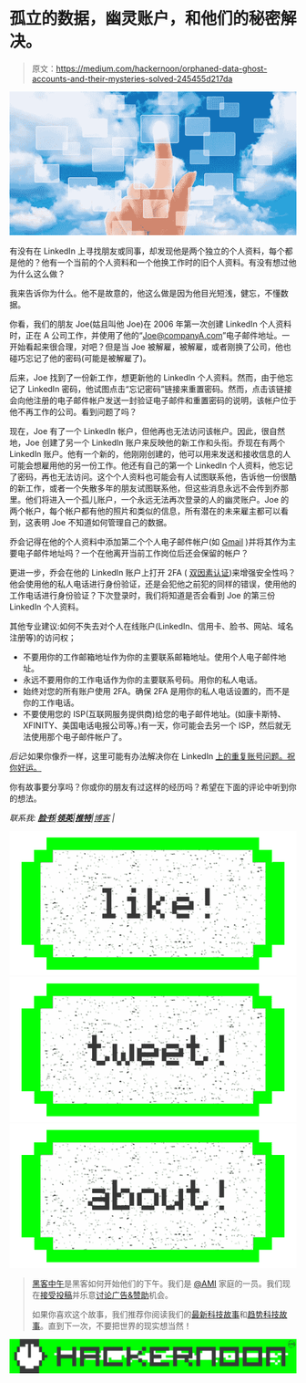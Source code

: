 # 孤立的数据，幽灵账户，和他们的秘密解决。

> 原文：<https://medium.com/hackernoon/orphaned-data-ghost-accounts-and-their-mysteries-solved-245455d217da>

![](img/9faa70bf550ce61888d5dda4c25add1b.png)

有没有在 LinkedIn 上寻找朋友或同事，却发现他是两个独立的个人资料，每个都是他的？他有一个当前的个人资料和一个他换工作时的旧个人资料。有没有想过他为什么这么做？

我来告诉你为什么。他不是故意的，他这么做是因为他目光短浅，健忘，不懂数据。

你看，我们的朋友 Joe(姑且叫他 Joe)在 2006 年第一次创建 LinkedIn 个人资料时，正在 A 公司工作，并使用了他的“Joe@companyA.com”电子邮件地址。一开始看起来很合理，对吧？但是当 Joe 被解雇，被解雇，或者刚换了公司，他也碰巧忘记了他的密码(可能是被解雇了)。

后来，Joe 找到了一份新工作，想更新他的 LinkedIn 个人资料。然而，由于他忘记了 LinkedIn 密码，他试图点击“忘记密码”链接来重置密码。然而，点击该链接会向他注册的电子邮件帐户发送一封验证电子邮件和重置密码的说明，该帐户位于他不再工作的公司。看到问题了吗？

现在，Joe 有了一个 LinkedIn 帐户，但他再也无法访问该帐户。因此，很自然地，Joe 创建了另一个 LinkedIn 账户来反映他的新工作和头衔。乔现在有两个 LinkedIn 账户。他有一个新的，他刚刚创建的，他可以用来发送和接收信息的人可能会想雇用他的另一份工作。他还有自己的第一个 LinkedIn 个人资料，他忘记了密码，再也无法访问。这个个人资料也可能会有人试图联系他，告诉他一份很酷的新工作，或者一个失散多年的朋友试图联系他，但这些消息永远不会传到乔那里。他们将进入一个孤儿账户，一个永远无法再次登录的人的幽灵账户。Joe 的两个帐户，每个帐户都有他的照片和类似的信息，所有潜在的未来雇主都可以看到，这表明 Joe 不知道如何管理自己的数据。

乔会记得在他的个人资料中添加第二个个人电子邮件帐户(如 [Gmail](http://gmail.com/) )并将其作为主要电子邮件地址吗？一个在他离开当前工作岗位后还会保留的帐户？

更进一步，乔会在他的 LinkedIn 账户上打开 2FA ( [双因素认证](http://www.linkedin.com/help/linkedin/answer/531?query=2fa))来增强安全性吗？他会使用他的私人电话进行身份验证，还是会犯他之前犯的同样的错误，使用他的工作电话进行身份验证？下次登录时，我们将知道是否会看到 Joe 的第三份 LinkedIn 个人资料。

其他专业建议:如何不失去对个人在线账户(LinkedIn、信用卡、脸书、网站、域名注册等)的访问权；

*   不要用你的工作邮箱地址作为你的主要联系邮箱地址。使用个人电子邮件地址。
*   永远不要用你的工作电话作为你的主要联系号码。用你的私人电话。
*   始终对您的所有账户使用 2FA。确保 2FA 是用你的私人电话设置的，而不是你的工作电话。
*   不要使用您的 ISP(互联网服务提供商)给您的电子邮件地址。(如康卡斯特、XFINITY、美国电话电报公司等。)有一天，你可能会去另一个 ISP，然后就无法使用那个电子邮件帐户了。

*后记*:如果你像乔一样，这里可能有办法解决你在 LinkedIn [上的重复账号问题。祝你好运。](http://www.linkedin.com/help/linkedin/answer/1275?query=two%2520accounts)

你有故事要分享吗？你或你的朋友有过这样的经历吗？希望在下面的评论中听到你的想法。

*联系我:* [***脸书***](http://facebook.briangreenberg.net/)*|*[***领英***](http://linkedin.briangreenberg.net/)*|*[***推特***](http://twitter.briangreenberg.net/)*|*[*博客*](http://blog.briangreenberg.net/) *|*

[![](img/50ef4044ecd4e250b5d50f368b775d38.png)](http://bit.ly/HackernoonFB)[![](img/979d9a46439d5aebbdcdca574e21dc81.png)](https://goo.gl/k7XYbx)[![](img/2930ba6bd2c12218fdbbf7e02c8746ff.png)](https://goo.gl/4ofytp)

> [黑客中午](http://bit.ly/Hackernoon)是黑客如何开始他们的下午。我们是 [@AMI](http://bit.ly/atAMIatAMI) 家庭的一员。我们现在[接受投稿](http://bit.ly/hackernoonsubmission)并乐意[讨论广告&赞助](mailto:partners@amipublications.com)机会。
> 
> 如果你喜欢这个故事，我们推荐你阅读我们的[最新科技故事](http://bit.ly/hackernoonlatestt)和[趋势科技故事](https://hackernoon.com/trending)。直到下一次，不要把世界的现实想当然！

![](img/be0ca55ba73a573dce11effb2ee80d56.png)